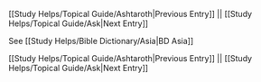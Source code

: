 [[Study Helps/Topical Guide/Ashtaroth|Previous Entry]]  ||  [[Study Helps/Topical Guide/Ask|Next Entry]]

 See [[Study Helps/Bible Dictionary/Asia|BD Asia]]

[[Study Helps/Topical Guide/Ashtaroth|Previous Entry]]  ||  [[Study Helps/Topical Guide/Ask|Next Entry]]